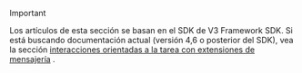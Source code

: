> [!Important]
> Los artículos de esta sección se basan en el SDK de V3 Framework SDK. Si está buscando documentación actual (versión 4,6 o posterior del SDK), vea la sección [interacciones orientadas a la tarea con extensiones de mensajería](~/messaging-extensions/what-are-messaging-extensions.md) .
